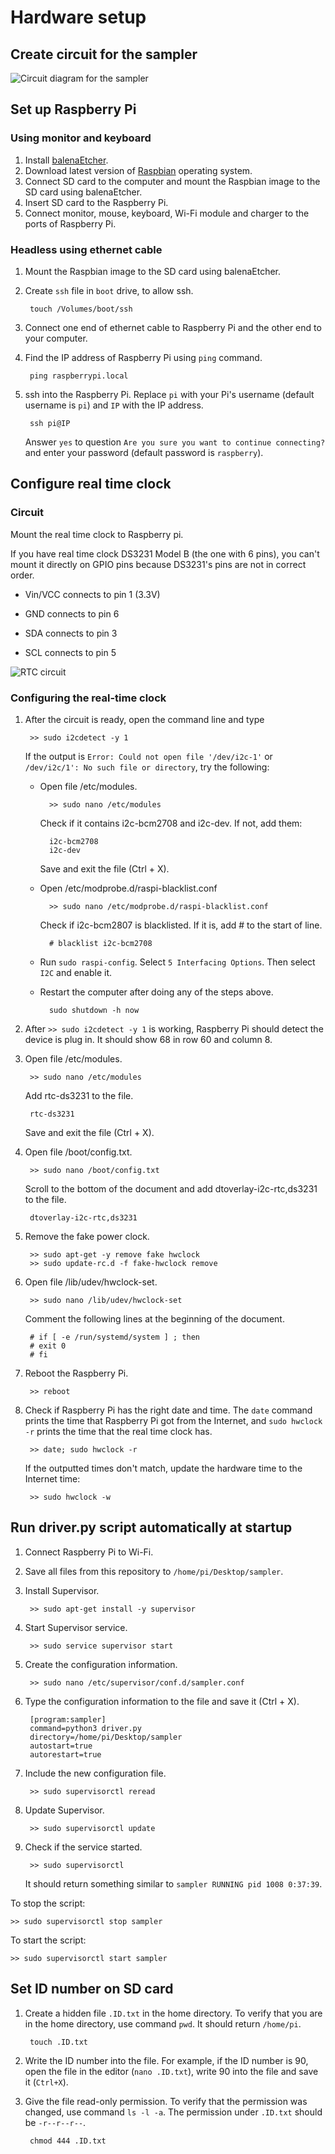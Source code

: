 # Hardware setup

## Create circuit for the sampler
![Circuit diagram for the sampler](/img/final_setup_schematic.jpg)

## Set up Raspberry Pi
### Using monitor and keyboard
 1. Install [balenaEtcher](https://www.balena.io/etcher/).
 2. Download latest version of [Raspbian](https://www.raspberrypi.org/downloads/raspbian/) operating system.
 3. Connect SD card to the computer and mount the Raspbian image to the SD card using balenaEtcher.
 4. Insert SD card to the Raspberry Pi.
 5. Connect monitor, mouse, keyboard, Wi-Fi module and charger to the ports of Raspberry Pi.

### Headless using ethernet cable
1. Mount the Raspbian image to the SD card using balenaEtcher.
2. Create `ssh` file in `boot` drive, to allow ssh.

        touch /Volumes/boot/ssh
    
3. Connect one end of ethernet cable to Raspberry Pi and the other end to your computer.
4. Find the IP address of Raspberry Pi using `ping` command.

        ping raspberrypi.local

5. ssh into the Raspberry Pi. Replace `pi` with your Pi's username (default username is `pi`) and `IP` with the IP address.

        ssh pi@IP
    
    Answer `yes` to question `Are you sure you want to continue connecting?` and enter your password (default password is `raspberry`).
    
    

## Configure real time clock

### Circuit

Mount the real time clock to Raspberry pi.

If you have real time clock DS3231 Model B (the one with 6 pins), you can't mount it directly on GPIO pins because DS3231's pins are not in correct order.

* Vin/VCC connects to pin 1 (3.3V)

* GND connects to pin 6

* SDA connects to pin 3

* SCL connects to pin 5


![RTC circuit](/img/setup_RTC.png)

### Configuring the real-time clock

1. After the circuit is ready, open the command line and type

        >> sudo i2cdetect -y 1
	
    If the output is
    `Error: Could not open file '/dev/i2c-1'`
    or
    `/dev/i2c/1': No such file or directory`,
    try the following:
	
    * Open file /etc/modules.
	
            >> sudo nano /etc/modules
		
        Check if it contains i2c-bcm2708 and i2c-dev. If not, add them:
		
            i2c-bcm2708
            i2c-dev
		
        Save and exit the file (Ctrl + X).
		
    * Open /etc/modprobe.d/raspi-blacklist.conf
	
            >> sudo nano /etc/modprobe.d/raspi-blacklist.conf
		
        Check if i2c-bcm2807 is blacklisted. If it is, add # to the start of line.
		
            # blacklist i2c-bcm2708
		
    * Run `sudo raspi-config`.
        Select `5 Interfacing Options`.
        Then select `I2C` and enable it.
    * Restart the computer after doing any of the steps above.

            sudo shutdown -h now


2. After `>> sudo i2cdetect -y 1` is working,
    Raspberry Pi should detect the device is plug in.
    It should show 68 in row 60 and column 8.


3. Open file /etc/modules.

        >> sudo nano /etc/modules
	
    Add rtc-ds3231 to the file.
	
        rtc-ds3231

    Save and exit the file (Ctrl + X).

4. Open file /boot/config.txt.

        >> sudo nano /boot/config.txt
    
    Scroll to the bottom of the document and add dtoverlay-i2c-rtc,ds3231 to the file.
	
        dtoverlay-i2c-rtc,ds3231


5. Remove the fake power clock.

        >> sudo apt-get -y remove fake hwclock
        >> sudo update-rc.d -f fake-hwclock remove
	
	
6. Open file /lib/udev/hwclock-set.

        >> sudo nano /lib/udev/hwclock-set
	
    Comment the following lines at the beginning of the document.
    
        # if [ -e /run/systemd/system ] ; then
        # exit 0
        # fi
 
7. Reboot the Raspberry Pi.

        >> reboot
	
8. Check if Raspberry Pi has the right date and time.
    The `date` command prints the time that Raspberry Pi got from the Internet,
    and `sudo hwclock -r` prints the time that the real time clock has.
    
	    >> date; sudo hwclock -r
	
    If the outputted times don't match, update the hardware time to the Internet time:

        >> sudo hwclock -w

## Run driver.py script automatically at startup

1. Connect Raspberry Pi to Wi-Fi.
2. Save all files from this repository to `/home/pi/Desktop/sampler`.
3. Install Supervisor.

        >> sudo apt-get install -y supervisor
    
    
4. Start Supervisor service.

        >> sudo service supervisor start
    
    
5. Create the configuration information.

        >> sudo nano /etc/supervisor/conf.d/sampler.conf
    
    
6. Type the configuration information to the file and save it (Ctrl + X).

        [program:sampler]
        command=python3 driver.py
        directory=/home/pi/Desktop/sampler
        autostart=true
        autorestart=true
    
    
7. Include the new configuration file.

        >> sudo supervisorctl reread
    
    
8. Update Supervisor.

        >> sudo supervisorctl update
    
    
9. Check if the service started.

        >> sudo supervisorctl
    
    
    It should return something similar to `sampler RUNNING pid 1008 0:37:39`.


To stop the script:

    >> sudo supervisorctl stop sampler
    
    
To start the script:

    >> sudo supervisorctl start sampler
    

## Set ID number on SD card
1. Create a hidden file ```.ID.txt``` in the home directory. To verify that you are in the home directory, use command ```pwd```. It should return ```/home/pi```. 


        touch .ID.txt
        
        
2. Write the ID number into the file. For example, if the ID number is 90, open the file in the editor (```nano .ID.txt```), write 90 into the file and save it (```Ctrl+X```).

3. Give the file read-only permission. To verify that the permission was changed, use command ```ls -l -a```. The permission under ```.ID.txt``` should be ```-r--r--r--```.
        
        
        chmod 444 .ID.txt
        
        

